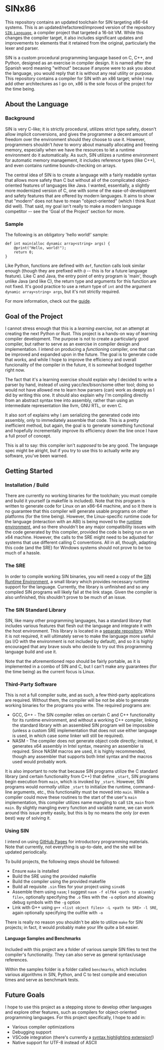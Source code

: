 # SINx86

This repository contains an updated toolchain for SIN targeting x86-64 systems. This is an updated/refactored/improved version of the repository [`SIN-Language`](http://github.com/rlannon/SIN-Language), a compiler project that targeted a 16-bit VM. While this changes the compiler target, it also includes significant updates and improvements to elements that it retained from the original, particularly the lexer and parser.

SIN is a custom procedural programming language based on C, C++, and Python, designed as an exercise in compiler design. It is named after the Spanish word meaning "without" because if anyone were to ask you about the language, you would reply that it is without any real utility or purpose. This repository contains a compiler for SIN with an x86 target; while I may add other architectures as I go on, x86 is the sole focus of the project for the time being.

## About the Language

### Background

SIN is very C-like; it is strictly procedural, utilizes strict type safety, doesn't allow implicit conversions, and gives the programmer a decent amount of freedom over the environment should they choose to use it. However, programmers shouldn't *have* to worry about manually allocating and freeing memory, especially when we have the resources to let a runtime environment do it automatically. As such, SIN utilizes a runtime environment for automatic memory management, it includes reference types (like C++), and even contains runtime bounds-checking on arrays.

The central idea of SIN is to create a language with a fairly readable syntax that allows more safety than C but without all of the complicated object-oriented features of languages like Java. I wanted, essentially, a slightly more modernized version of C, one with some of the ease-of-development and safety features that are offered by modern languages. It aims to show that "modern" does not have to mean "object-oriented" (which I think Rust did well). That said, my goal isn't really to make a modern language competitor -- see the 'Goal of the Project' section for more.

### Sample

The following is an obligatory 'hello world!' sample:

    def int main(alloc dynamic array<string> args) {
        @print("Hello, world!");
        return 0;
    }

Like Python, functions are defined with `def`, function calls look similar enough (though they are prefixed with `@` -- this is for a future language feature). Like C and Java, the entry point of entry program is 'main', though unlike Java (and like C), the return type and arguments for this function are not fixed. It's good practice to use a return type of `int` and the argument `dynamic array<string> args`, but it's not strictly required.

For more information, check out the [guide](Basic%20Syntax.md).

## Goal of the Project

I cannot stress enough that this is a *learning exercise,* not an attempt at creating the next Python or Rust. This project is a hands-on way of learning compiler development. The purpose is not to create a particularly good compiler, but rather to serve as an exercise in compiler design and implementation. I intend on producing a *functioning* compiler, one that can be improved and expanded upon in the future. The goal is to generate code that *works,* and while I hope to improve the efficiency and overall funcionality of the compiler in the future, it is somewhat bodged together right now.

The fact that it's a learning exercise should explain why I decided to write a parser by hand, instead of using yacc/lex/bison/some other tool; doing so would not have allowed me to learn how parsers (can) work as deeply as I did by writing this one. It should also explain why I'm compiling directly from an abstract syntax tree into assembly, rather than using an intermediate representation like llvm, GNU RTL, or even C.

It also sort of explains why I am serializing the generated code into assembly, only to immediately assemble that code. This is a pretty inefficient method, but again, the goal is to generate something functional and hopefully incrementally improve its efficiency down the line once I have a full proof of concept.

This is all to say: this compiler isn't *supposed* to be any good. The language spec might be alright, but if you try to use this to actually write any software, you've been warned.

## Getting Started

### Installation / Build

There are currently no working binaries for the toolchain; you must compile and build it yourself (a makefile is included). Note that this program is written to generate code for Linux on an x86-64 machine, and so it there is no guarantee that this compiler will generate usable programs on other platforms (for the time being). However, the Linux-specific runtime code for the language (interaction with an ABI) is being moved to the [runtime environment](https://github.com/rlannon/SRE), and so there shouldn't be any major compatibility issues with the code generated by this compiler, provided the code is being run on an x64 machine. However, the calls to the SRE might need to be adjusted for systems that use different calling C conventions. All in all, though, adapting this code (and the SRE) for Windows systems should not prove to be too much of a hassle.

### The SRE

In order to compile working SIN binaries, you will need a copy of the [SIN Runtime Environment](https://github.com/rlannon/SRE), a small library which provides necessary runtime support for the language. Currently, the library is unfinished and so any compiled SIN programs will likely fail at the link stage. Given the compiler is also unfinished, this shouldn't prove to be much of an issue.

### The SIN Standard Library

SIN, like many other programming languages, has a standard library that includes various features that flesh out the language and integrate it with the host environment. This library is located in a [separate repository](https://github.com/rlannon/sinstdlib). While it is not required, it will ultimately serve to make the language more useful (as I/O with the environment is not included by default), and so it is highly encouraged that any brave souls who decide to try out this programming language build and use it.

Note that the aforementioned repo should be fairly portable, as it is implemented in a combo of SIN and C, but I can't make any guarantees (for the time being) as the current focus is Linux.

### Third-Party Software

This is not a full compiler suite, and as such, a few third-party applications are required. Without them, the compiler will be not be able to generate working binaries for the programs you write. The required programs are:

* GCC, G++ - The SIN compiler relies on certain C and C++ functionality for its runtime environment, and without a working C++ compiler, linking the standard library with an assembled SIN program will be impossible (unless a custom SRE implementation that does not use either language is used, in which case *some* linker will still be required).
* NASM - The compiler does not generate object code directly; instead, it generates x64 assembly in Intel syntax, meaning an assembler is required. Since NASM macros are used, it is highly recommended, though any assembler that supports both Intel syntax and the macros used would probably work.

It is also important to note that because SIN programs utilize the C standard library (and certain functionality from C++) that define `_start`, SIN programs begin execution from `main`, which is invoked by `_start`. However, SIN programs would *normally* utilize `_start` to initialize the runtime, command-line arguments, etc., this functionality must be moved into `main`. While a compiler could move these routines to the start of the user's `main` implementation, this compiler utilizes name mangling to call `SIN_main` from `main`. By slightly mangling every function and variable name, we can work around this issue pretty easily, but this is by no means the only (or even best) way of solving it.

### Using SIN

I intend on using [GitHub Pages](rlannon.github.com/SINx86) for introductory programming materials. Note that currently, not everything is up-to-date, and the site will be updated periodically.

To build projects, the following steps should be followed:

* Ensure `make` is installed
* Build the SRE using the provided makefile
* Build the compiler using the provided makefile
* Build all requisite `.sin` files for your project using `sinx86`
* Assemble them using `nasm`; I suggest `nasm -f elf64 <path to assembly file>`, optionally specifying the `.o` files with the `-o` option and allowing debug symbols with the `-g` option
* Link with G++ using `g++ <list object files> -L <path to SRE> -l SRE`, again optionally specifying the outfile with `-o`

There is really no reason you shouldn't be able to utilize `make` for SIN projects; in fact, it would probably make your life quite a bit easier.

#### Language Samples and Benchmarks

Included with this project are a folder of various sample SIN files to test the compiler's functionality. They can also serve as general syntax/usage references.

Within the samples folder is a folder called `benchmarks`, which includes various algorithms in SIN, Python, and C to test compile and execution times and serve as benchmark tests.

## Future Goals

I hope to use this project as a stepping stone to develop other languages and explore other features, such as compilers for object-oriented programming languages. For this project specifically, I hope to add in:

* Various compiler optimizations
* Debugging support
* VSCode integration (there's currently a [syntax highlighting extension!](https://github.com/rlannon/vscode-sin-lang))
* Native support for UTF-8 instead of ASCII
